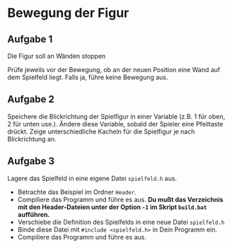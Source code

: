 
# Bewegung der Figur

## Aufgabe 1

Die Figur soll an Wänden stoppen

Prüfe jeweils vor der Bewegung, ob an der neuen Position eine Wand auf dem Spielfeld liegt. Falls ja, führe keine Bewegung aus.


## Aufgabe 2

Speichere die Blickrichtung der Spielfigur in einer Variable (z.B. 1 für oben, 2 für unten use.). Ändere diese Variable, sobald der Spieler eine Pfeiltaste drückt. Zeige unterschiedliche Kacheln für die Spielfigur je nach Blickrichtung an.

## Aufgabe 3

Lagere das Spielfeld in eine eigene Datei `spielfeld.h` aus.

* Betrachte das Beispiel im Ordner `Header`.
* Compiliere das Programm und führe es aus. **Du mußt das Verzeichnis mit den Header-Dateien unter der Option `-I` im Skript `build.bat` aufführen.**
* Verschiebe die Definition des Spielfelds in eine neue Datei `spielfeld.h`
* Binde diese Datei mit `#include <spielfeld.h>` in Dein Programm ein.
* Compiliere das Programm und führe es aus.

